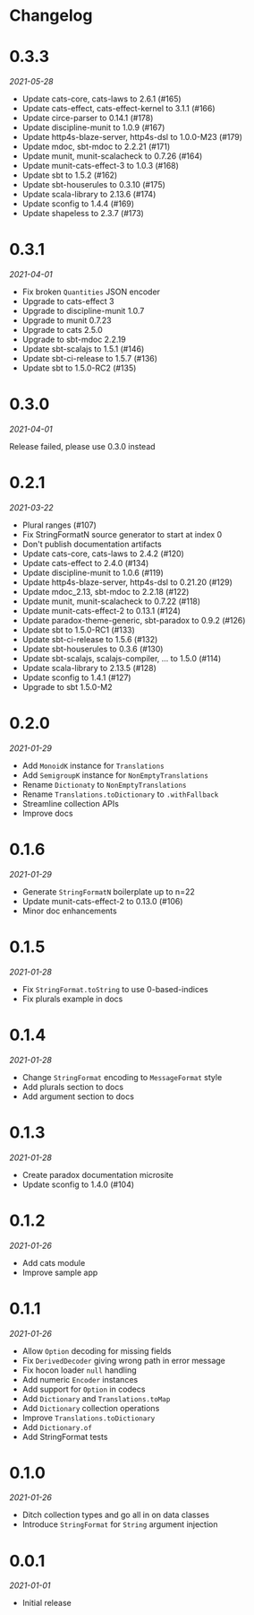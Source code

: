 # Changelog

# 0.3.3

_2021-05-28_

 * Update cats-core, cats-laws to 2.6.1 (#165)
 * Update cats-effect, cats-effect-kernel to 3.1.1 (#166)
 * Update circe-parser to 0.14.1 (#178)
 * Update discipline-munit to 1.0.9 (#167)
 * Update http4s-blaze-server, http4s-dsl to 1.0.0-M23 (#179)
 * Update mdoc, sbt-mdoc to 2.2.21 (#171)
 * Update munit, munit-scalacheck to 0.7.26 (#164)
 * Update munit-cats-effect-3 to 1.0.3 (#168)
 * Update sbt to 1.5.2 (#162)
 * Update sbt-houserules to 0.3.10 (#175)
 * Update scala-library to 2.13.6 (#174)
 * Update sconfig to 1.4.4 (#169)
 * Update shapeless to 2.3.7 (#173)

# 0.3.1

_2021-04-01_

 * Fix broken `Quantities` JSON encoder
 * Upgrade to cats-effect 3
 * Upgrade to discipline-munit 1.0.7
 * Upgrade to munit 0.7.23
 * Upgrade to cats 2.5.0
 * Upgrade to sbt-mdoc 2.2.19
 * Update sbt-scalajs to 1.5.1 (#146)
 * Update sbt-ci-release to 1.5.7 (#136)
 * Update sbt to 1.5.0-RC2 (#135)

# 0.3.0

_2021-04-01_

Release failed, please use 0.3.0 instead

# 0.2.1

_2021-03-22_

 * Plural ranges (#107)
 * Fix StringFormatN source generator to start at index 0
 * Don't publish documentation artifacts
 * Update cats-core, cats-laws to 2.4.2 (#120)
 * Update cats-effect to 2.4.0 (#134)
 * Update discipline-munit to 1.0.6 (#119)
 * Update http4s-blaze-server, http4s-dsl to 0.21.20 (#129)
 * Update mdoc_2.13, sbt-mdoc to 2.2.18 (#122)
 * Update munit, munit-scalacheck to 0.7.22 (#118)
 * Update munit-cats-effect-2 to 0.13.1 (#124)
 * Update paradox-theme-generic, sbt-paradox to 0.9.2 (#126)
 * Update sbt to 1.5.0-RC1 (#133)
 * Update sbt-ci-release to 1.5.6 (#132)
 * Update sbt-houserules to 0.3.6 (#130)
 * Update sbt-scalajs, scalajs-compiler, ... to 1.5.0 (#114)
 * Update scala-library to 2.13.5 (#128)
 * Update sconfig to 1.4.1 (#127)
 * Upgrade to sbt 1.5.0-M2

# 0.2.0

_2021-01-29_

 * Add `MonoidK` instance for `Translations`
 * Add ``SemigroupK`` instance for `NonEmptyTranslations`
 * Rename `Dictionaty` to `NonEmptyTranslations`
 * Rename `Translations.toDictionary` to `.withFallback`
 * Streamline collection APIs
 * Improve docs

# 0.1.6

_2021-01-29_

 * Generate `StringFormatN` boilerplate up to n=22
 * Update munit-cats-effect-2 to 0.13.0 (#106)
 * Minor doc enhancements

# 0.1.5

_2021-01-28_

 * Fix `StringFormat.toString` to use 0-based-indices
 * Fix plurals example in docs

# 0.1.4

_2021-01-28_

 * Change `StringFormat` encoding to `MessageFormat` style
 * Add plurals section to docs
 * Add argument section to docs

# 0.1.3

_2021-01-28_

 * Create paradox documentation microsite
 * Update sconfig to 1.4.0 (#104)

# 0.1.2

_2021-01-26_

 * Add cats module
 * Improve sample app

# 0.1.1

_2021-01-26_

 * Allow `Option` decoding for missing fields
 * Fix `DerivedDecoder` giving wrong path in error message
 * Fix hocon loader `null` handling
 * Add numeric `Encoder` instances
 * Add support for `Option` in codecs
 * Add `Dictionary` and `Translations.toMap`
 * Add `Dictionary` collection operations
 * Improve `Translations.toDictionary`
 * Add `Dictionary.of`
 * Add StringFormat tests

# 0.1.0

_2021-01-26_

 * Ditch collection types and go all in on data classes
 * Introduce `StringFormat` for `String` argument injection

# 0.0.1

_2021-01-01_

 * Initial release